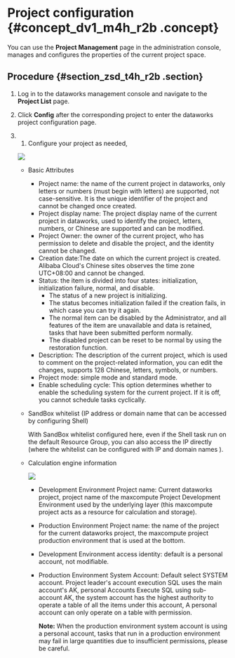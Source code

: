 # Project configuration {#concept_dv1_m4h_r2b .concept}

You can use the **Project Management** page in the administration console, manages and configures the properties of the current project space.

## Procedure {#section_zsd_t4h_r2b .section}

1.  Log in to the dataworks management console and navigate to the **Project List** page.
2.  Click **Config** after the corresponding project to enter the dataworks project configuration page.
3.  1. Configure your project as needed,

    ![](images/8744_en-US.png)

    -   Basic Attributes
        -   Project name: the name of the current project in dataworks, only letters or numbers \(must begin with letters\) are supported, not case-sensitive. It is the unique identifier of the project and cannot be changed once created.
        -   Project display name: The project display name of the current project in dataworks, used to identify the project, letters, numbers, or Chinese are supported and can be modified.
        -   Project Owner: the owner of the current project, who has permission to delete and disable the project, and the identity cannot be changed.
        -   Creation date:The date on which the current project is created. Alibaba Cloud's Chinese sites observes the time zone UTC+08:00 and cannot be changed.
        -   Status: the item is divided into four states: initialization, initialization failure, normal, and disable.
            -   The status of a new project is initializing.
            -   The status becomes initialization failed if the creation fails, in which case you can try it again.
            -   The normal item can be disabled by the Administrator, and all features of the item are unavailable and data is retained, tasks that have been submitted perform normally.
            -   The disabled project can be reset to be normal by using the restoration function.
        -   Description: The description of the current project, which is used to comment on the project-related information, you can edit the changes, supports 128 Chinese, letters, symbols, or numbers.
        -   Project mode: simple mode and standard mode.
        -   Enable scheduling cycle: This option determines whether to enable the scheduling system for the current project. If it is off, you cannot schedule tasks cyclically.
    -   SandBox whitelist \(IP address or domain name that can be accessed by configuring Shell\)

        With SandBox whitelist configured here, even if the Shell task run on the default Resource Group, you can also access the IP directly \(where the whitelist can be configured with IP and domain names \).

    -   Calculation engine information

        ![](images/8745_en-US.png)

        -   Development Environment Project name: Current dataworks project, project name of the maxcompute Project Development Environment used by the underlying layer \(this maxcompute project acts as a resource for calculation and storage\).
        -   Production Environment Project name: the name of the project for the current dataworks project, the maxcompute project production environment that is used at the bottom.
        -   Development Environment access identity: default is a personal account, not modifiable.
        -   Production Environment System Account: Default select SYSTEM account. Project leader's account execution SQL uses the main account's AK, personal Accounts Execute SQL using sub-account AK, the system account has the highest authority to operate a table of all the items under this account, A personal account can only operate on a table with permission.

            **Note:** When the production environment system account is using a personal account, tasks that run in a production environment may fail in large quantities due to insufficient permissions, please be careful.


